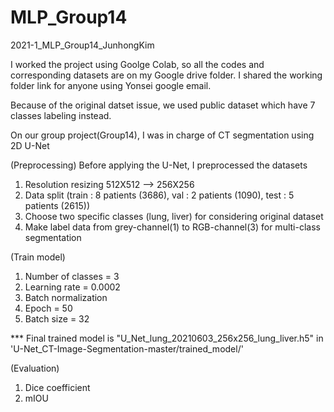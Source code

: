 # MLP_Group14
2021-1_MLP_Group14_JunhongKim


I worked the project using Goolge Colab, so all the codes and corresponding datasets are on my Google drive folder.
I shared the working folder link for anyone using Yonsei google email.


Because of the original datset issue, we used public dataset which have 7 classes labeling instead.


On our group project(Group14), I was in charge of CT segmentation using 2D U-Net

(Preprocessing)
Before applying the U-Net, I preprocessed the datasets
1. Resolution resizing 512X512 --> 256X256
2. Data split (train : 8 patients (3686), val : 2 patients (1090), test : 5 patients (2615))
3. Choose two specific classes (lung, liver) for considering original dataset
4. Make label data from grey-channel(1) to RGB-channel(3) for multi-class segmentation

(Train model)
1. Number of classes = 3
2. Learning rate = 0.0002
3. Batch normalization
4. Epoch = 50
5. Batch size = 32

*** Final trained model is "U_Net_lung_20210603_256x256_lung_liver.h5" in 'U-Net_CT-Image-Segmentation-master/trained_model/'

(Evaluation)
1. Dice coefficient
2. mIOU
